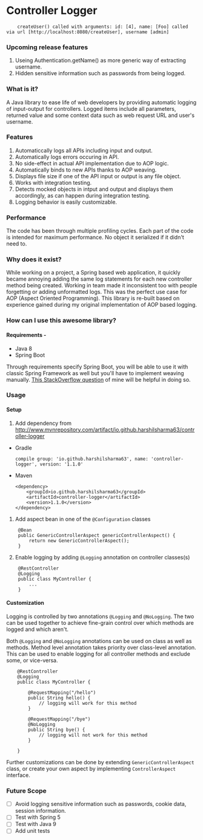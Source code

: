 # Controller Logger

        createUser() called with arguments: id: [4], name: [Foo] called via url [http://localhost:8080/createUser], username [admin]

### Upcoming release features
1. Useing Authentication.getName() as more generic way of extracting username.
1. Hidden sensitive information such as passwords from being logged.

### What is it?

A Java library to ease life of web developers by providing automatic logging 
of input-output for controllers. Logged items include all parameters, returned value
and some context data such as web request URL and user's username.

### Features

1. Automaticcally logs all APIs including input and output.
1. Automatically logs errors occuring in API.
1. No side-effect in actual API implementation due to AOP logic.
1. Automatically binds to new APIs thanks to AOP weaving.
1. Displays file size if one of the API input or output is any file object.
1. Works with integration testing.
1. Detects mocked objects in intput and output and displays them accordingly, as can happen during integration testing.
1. Logging behavior is easily customizable.

### Performance

The code has been through multiple profiling cycles. Each part of the code is intended for maximum performance. 
No object it serialized if it didn't need to.
 
### Why does it exist?

While working on a project, a Spring based web application, it quickly became annoying adding
the same log statements for each new controller method being created. Working in team
made it inconsistent too with people forgetting or adding unformatted logs. This was
the perfect use case for AOP (Aspect Oriented Programming). This library is re-built 
based on experience gained during my original implementation of AOP based logging.

### How can I use this awesome library?

#### Requirements -
* Java 8
* Spring Boot

Through requirements specify Spring Boot, you will be able to use it with classic Spring Framework
as well but you'll have to implement weaving manually. 
[This StackOverflow question](https://stackoverflow.com/questions/41373745/spring-cache-with-couchbase-using-loadtimeweaving-strangely-not-working) 
of mine will be helpful in doing so.

### Usage

#### Setup

1. Add dependency from http://www.mvnrepository.com/artifact/io.github.harshilsharma63/controller-logger

  * Gradle
        
        compile group: 'io.github.harshilsharma63', name: 'controller-logger', version: '1.1.0'
    
  * Maven
  
        <dependency>
            <groupId>io.github.harshilsharma63</groupId>
            <artifactId>controller-logger</artifactId>
            <version>1.1.0</version>
        </dependency>
        


  

1. Add aspect bean in one of the `@Configuration` classes

        @Bean
        public GenericControllerAspect genericControllerAspect() {
            return new GenericControllerAspect();
        }
        
2. Enable logging by adding `@Logging` annotation on controller classes(s)

        @RestController
        @Logging
        public class MyController {
            ...
        }

#### Customization

Logging is controlled by two annotations `@Logging` and `@NoLogging`. The two can be used together to achieve 
fine-grain control over which methods are logged and which aren't.

Both `@Logging` and `@NoLogging` annotations can be used on class as well as methods. Method level annotation takes
priority over class-level annotation. This can be used to enable logging for all controller methods and exclude some, 
or vice-versa.

        @RestController
        @Logging
        public class MyController {
            
            @RequestMapping("/hello")
            public String hello() {
                // logging will work for this method
            }
            
            @RequestMapping("/bye")
            @NoLogging
            public String bye() {
                // logging will not work for this method
            }
            
        }
        
Further customizations can be done by extending `GenericControllerAspect` class, or create your own aspect by 
implementing `ControllerAspect` interface. 

### Future Scope

- [ ] Avoid logging sensitive information such as passwords, cookie data, session information.
- [ ] Test with Spring 5
- [ ] Test with Java 9
- [ ] Add unit tests
